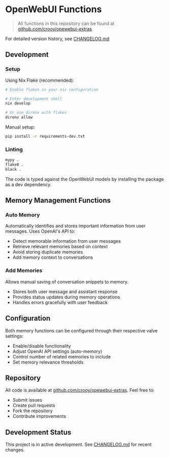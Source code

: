 # OpenWebUI Functions

> All functions in this repository can be found at [github.com/crooy/opewebui-extras](https://github.com/crooy/opewebui-extras)

For detailed version history, see [CHANGELOG.md](CHANGELOG.md)

## Development

### Setup
Using Nix Flake (recommended):
```bash
# Enable flakes in your nix configuration

# Enter development shell
nix develop

# Or use direnv with flakes
direnv allow
```

Manual setup:
```bash
pip install -r requirements-dev.txt
```

### Linting
```bash
mypy .
flake8 .
black .
```

The code is typed against the OpenWebUI models by installing the package as a dev dependency.

## Memory Management Functions

### Auto Memory
Automatically identifies and stores important information from user messages. Uses OpenAI's API to:
- Detect memorable information from user messages
- Retrieve relevant memories based on context
- Avoid storing duplicate memories
- Add memory context to conversations

### Add Memories
Allows manual saving of conversation snippets to memory.
- Stores both user message and assistant response
- Provides status updates during memory operations
- Handles errors gracefully with user feedback

## Configuration
Both memory functions can be configured through their respective valve settings:
- Enable/disable functionality
- Adjust OpenAI API settings (auto-memory)
- Control number of related memories to include
- Set memory relevance thresholds

## Repository
All code is available at [github.com/crooy/opewebui-extras](https://github.com/crooy/opewebui-extras). Feel free to:
- Submit issues
- Create pull requests
- Fork the repository
- Contribute improvements

## Development Status
This project is in active development. See [CHANGELOG.md](CHANGELOG.md) for recent changes.
